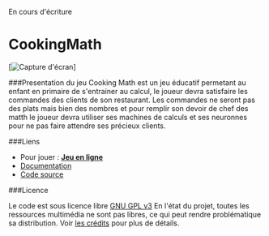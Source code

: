En cours d'écriture

# CookingMath
[![Capture d'écran](https://zupimages.net/up/20/26/dde6.png "Capture d'écran")]

###Presentation du jeu
  Cooking Math est un jeu éducatif permetant au enfant en primaire de s'entrainer au calcul, le joueur devra satisfaire les commandes des clients de son restaurant. Les commandes ne seront pas des plats mais bien des nombres et pour remplir son devoir de chef des matth le joueur devra utiliser ses machines de calculs et ses neuronnes pour ne pas faire attendre ses précieux clients.

###Liens

- Pour jouer : **[Jeu en ligne](https://alexandreduplay.github.io/CookingMath/)**
- [Documentation](http://madocumentation/)
- [Code source](http://maforge/)

###Licence

Le code est sous licence libre  [GNU GPL v3](http://lienversmalicence)
En l'état du projet, toutes les ressources multimédia ne sont pas libres, ce qui peut rendre problématique sa distribution.
Voir [les crédits](http://mapagedecredits) pour plus de détails.
